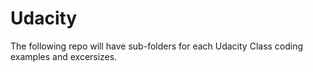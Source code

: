 # Udacity

The following repo will have sub-folders for each Udacity Class coding
examples and excersizes.
